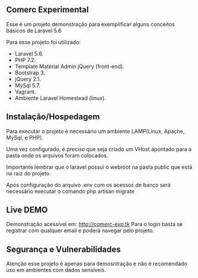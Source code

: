 ## Comerc Experimental

Esse é um projeto demonstração para exemplificar alguns conceitos básicos de Laravel 5.6

Para esse projeto foi utilizado:
- Laravel 5.6.
- PHP 7.2.
- Template Material Admin jQuery (front-end).
- Bootstrap 3.
- jQuery 2.1.
- MySql 5.7.
- Vagrant.
- Ambiente Laravel Homestead (linux).

## Instalação/Hospedagem

Para executar o projeto é necessário um ambiente LAMP(Linux, Apache, MySql, e PHP).

Uma vez configurado, é preciso que seja criado um VHost apontado para a pasta onde os arquivos foram colocados.

Importante lembrar que o laravel possui o webroot na pasta public que está na raiz do projeto. 

Após configuração do arquivo .env com os acessos de banco será necessário executar o comando php artisan migrate

## Live DEMO

Demonstração acessível em: http://comerc-exp.tk
Para o login basta se registrar com qualquer email e poderá navegar pelo projeto.

## Segurança e Vulnerabilidades

Atenção esse projeto é apenas para demosntração e não é recomendado uso em ambientes com dados sensíveis.
